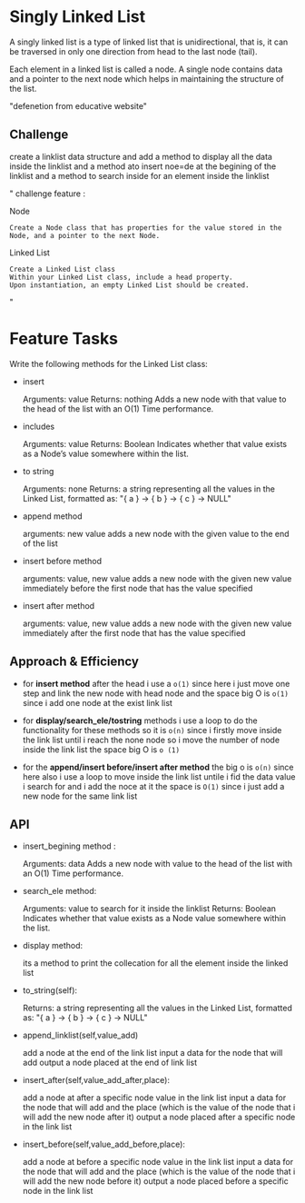 # Singly Linked List
<!-- Short summary or background information -->
A singly linked list is a type of linked list that is unidirectional, that is, it can be traversed in only one direction from head to the last node (tail).

Each element in a linked list is called a node. A single node contains data and a pointer to the next node which helps in maintaining the structure of the list.

"defenetion from educative website"
## Challenge
<!-- Description of the challenge -->
create a linklist data structure and 
add a method to display all the data inside the linklist and a method ato insert noe=de at the begining of the linklist and a method to search inside for an element inside the linklist 

"
challenge feature :

Node

    Create a Node class that has properties for the value stored in the Node, and a pointer to the next Node.

Linked List

    Create a Linked List class
    Within your Linked List class, include a head property.
    Upon instantiation, an empty Linked List should be created.

"
# Feature Tasks

Write the following methods for the Linked List class:

- insert

    Arguments: value
    Returns: nothing
    Adds a new node with that value to the head of the list with an O(1) Time performance.

- includes

    Arguments: value
    Returns: Boolean
    Indicates whether that value exists as a Node’s value somewhere within the list.

- to string

    Arguments: none
    Returns: a string representing all the values in the Linked List, formatted as:
    "{ a } -> { b } -> { c } -> NULL"


- append method 

    arguments: new value
    adds a new node with the given value to the end of the list
    
- insert before method 

    arguments: value, new value
    adds a new node with the given new value immediately before the first  node that has the value specified
    
- insert after method 

    arguments: value, new value
    adds a new node with the given new value immediately after the first node that has the value specified


## Approach & Efficiency
<!-- What approach did you take? Why? What is the Big O space/time for this approach? -->
- for **insert method** after the head i use a `o(1)` since here i just move one step and link the new node with head node and the space big O is `o(1)` since i add one node at the exist link list   

- for **display/search_ele/tostring** methods i use a loop to do the functionality for these methods so it is `o(n)` since i firstly move inside the link list until i reach the none node so i move the number of node inside the link list 
the space big O is `o (1)`

- for the **append/insert before/insert after method** the big o is 
`o(n)` since here also i use a loop to move inside the link list untile i fid the data value i search for and i add the noce at it 
the space is `O(1)` since i just add a new node for the same link list  


## API
<!-- Description of each method publicly available to your Linked List -->

- insert_begining method :        
    
    Arguments: data
    Adds a new node with value to the head of the list with an O(1) Time performance.

- search_ele method:

    Arguments: value to search for it inside the linklist 
    Returns: Boolean
    Indicates whether that value exists as a Node  value somewhere within the list.

- display method: 
    
    its a method to print the collecation for all the element inside the linked list 
        
- to_string(self):
        
    Returns: a string representing all the values in the Linked List, formatted as:
    "{ a } -> { b } -> { c } -> NULL"
- append_linklist(self,value_add)
    
    add a node at the end of the link list 
    input a data for the node that will add
    output a node placed at the end of link list 

- insert_after(self,value_add_after,place):
        
    add a node at after a specific node value in the link list 
    input a data for the node that will add and 
    the place (which is the value of the node that i will add the new node after it)
    output a node placed after a specific node in the link list 
- insert_before(self,value_add_before,place):

    add a node at before a specific node value in the link list 
    input a data for the node that will add and 
    the place (which is the value of the node that i will add the new node before it)
    output a node placed before a specific node in the link list 
    
    
        